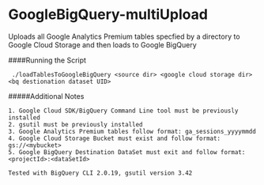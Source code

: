 GoogleBigQuery-multiUpload
==========================

Uploads all Google Analytics Premium tables specfied by a directory to Google Cloud Storage and then loads to Google BigQuery

####Running the Script
```
 ./loadTablesToGoogleBigQuery <source dir> <google cloud storage dir> <bq destionation dataset UID> 
```

#####Additional Notes
```
1. Google Cloud SDK/BigQuery Command Line tool must be previously installed 
2. gsutil must be previously installed 
3. Google Analytics Premium tables follow format: ga_sessions_yyyymmdd
4. Google Cloud Storage Bucket must exist and follow format: gs://<mybucket>
5. Google BigQuery Destination DataSet must exit and follow format: <projectId>:<dataSetId>
```

`Tested with BigQuery CLI 2.0.19, gsutil version 3.42`

